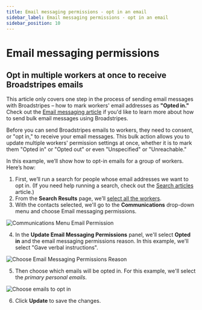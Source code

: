 ```yaml
---
title: Email messaging permissions - opt in an email
sidebar_label: Email messaging permissions - opt in an email
sidebar_position: 10
---
```


# Email messaging permissions

## Opt in multiple workers at once to receive Broadstripes emails

This article only covers one step in the process of sending email messages with Broadstripes – how to mark workers' email addresses as **"Opted in."** Check out the [Email messaging article](/communications/bulk-actions-send-email/) if you'd like to learn more about how to send bulk email messages using Broadstripes.

Before you can send Broadstripes emails to workers, they need to consent, or "opt in," to receive your email messages. This bulk action allows you to update multiple workers' permission settings at once, whether it is to mark them "Opted in" or "Opted out" or even "Unspecified" or "Unreachable."

In this example, we’ll show how to opt-in emails for a group of workers. Here’s how:

1. First, we’ll run a search for people whose email addresses we want to opt in. (If you need help running a search, check out the [Search articles](/docs/search/index.md) article.)
2. From the **Search Results** page, we’ll [select all the workers](/docs/viewing-search-results-and-edit/selecting-deselecting-contacts.md).
3. With the contacts selected, we'll go to the **Communications** drop-down menu and choose Email messaging permissions.

![Communications Menu Email Permission](/img/communications//BulkActionsMenuEmailPermission.png)

4. In the **Update Email Messaging Permissions** panel, we'll select **Opted in** and the email messaging permissions reason. In this example, we'll select "Gave verbal instructions".

![Choose Email Messaging Permissions Reason](/img/communications/email-permissions-panel-choose-reason.png)

5. Then choose which emails will be opted in. For this example, we'll select the _primary personal emails_.

![Choose emails to opt in](/img/communications/choose-emails-to-opt.png)

6. Click **Update** to save the changes.